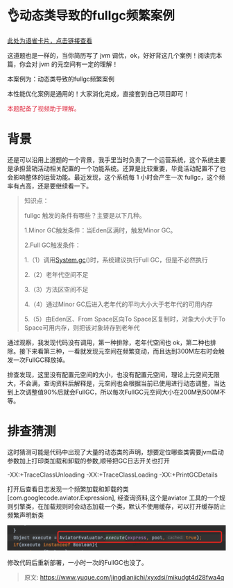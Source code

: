 # 👌动态类导致的fullgc频繁案例

[此处为语雀卡片，点击链接查看](https://www.yuque.com/jingdianjichi/xyxdsi/mikudgt4d28fwa4q#vF4rI)

这道题也是一样的，当你简历写了 jvm 调优，ok，好好背这几个案例！阅读完本篇，你会对 jvm 的元空间有一定的理解！

本案例为：动态类导致的fullgc频繁案例

本性能优化案例是通用的！大家消化完成，直接套到自己项目即可！

<font style="color:#DF2A3F;">本题配备了视频助于理解。</font>

# 背景
还是可以沿用上道题的一个背景，我手里当时负责了一个运营系统，这个系统主要是承担营销活动相关配置的一个功能系统。还算是比较重要，毕竟活动配置不了也会影响整体的运营功能。最近发现，这个系统每 1 小时会产生一次 fullgc，这个频率有点高，还是要继续看一下。

> 知识点：
>
> fullgc 触发的条件有哪些？主要是以下几种。
>
> 1.Minor GC触发条件：当Eden区满时，触发Minor GC。
>
> 2.Full GC触发条件：
>
> 1.（1）调用[System.gc](http://system.gc/)()时，系统建议执行Full GC，但是不必然执行
>
> 2.（2）老年代空间不足
>
> 3.（3）方法区空间不足
>
> 4.（4）通过Minor GC后进入老年代的平均大小大于老年代的可用内存
>
> 5.（5）由Eden区、From Space区向To Space区复制时，对象大小大于To Space可用内存，则把该对象转存到老年代
>

通过观察，我发现代码没有调用，第一种排除，老年代空间也 ok，第二种也排除。接下来看第三种，一看就发现元空间在频繁变动，而且达到300M左右时会触发一次FullGC释放掉。

排查发现，这里没有配置元空间的大小，也没有配置元空间，理论上元空间无限大，不会满，查询资料后解释是，元空间也会根据当前已使用进行动态调整，当达到上次调整值90%后就会FullGC，所以每次FullGC元空间大小在200M到500M不等。

# 排查猜测
这时猜测可能是代码中出现了大量的动态类的声明，想要定位哪些类需要jvm启动参数加上打印类加载和卸载的参数,顺带把GC日志开关也打开

<font style="color:rgb(51, 51, 51);">-XX:+TraceClassUnloading -XX:+TraceClassLoading -XX:+PrintGCDetails</font>

打开后查看日志发现一个频繁加载和卸载的类[com.googlecode.aviator.Expression], 经查询资料,这个是aviator 工具的一个规则引擎类，在加载规则时会动态加载一个类，默认不使用缓存，可以打开缓存防止频繁声明新类 

![1718333870731-923304b9-3fc5-45bd-b742-ccfb63cf1dfe.png](./img/dB4YykRWhDi8UWRA/1718333870731-923304b9-3fc5-45bd-b742-ccfb63cf1dfe-869600.png)

修改代码后重新部署，一小时一次的FullGC也没了。 



> 原文: <https://www.yuque.com/jingdianjichi/xyxdsi/mikudgt4d28fwa4q>